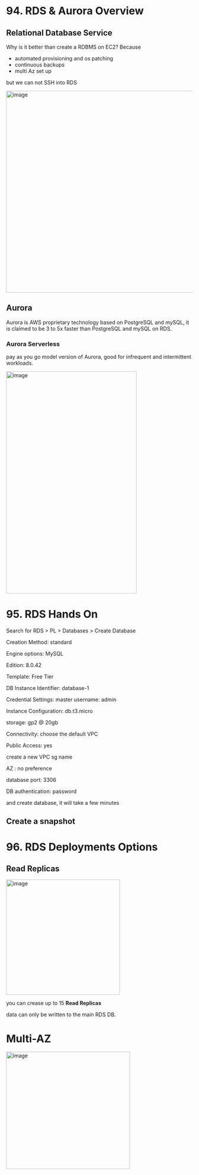 # 94. RDS & Aurora Overview

## Relational Database Service
Why is it better than create a RDBMS on EC2? Because
* automated provisioning and os patching
* continuous backups
* multi Az set up

but we can not SSH into RDS

<img width="640" height="545" alt="image" src="https://github.com/user-attachments/assets/44a54e07-9b97-4102-a835-cda354c261a5" />

## Aurora

Aurora is AWS proprietary technology based on PostgreSQL and mySQL, it is claimed to be 3 to 5x faster than PostgreSQL and mySQL on RDS.

### Aurora Serverless

pay as you go model version of Aurora, good for infrequent and intermittent workloads.

<img width="352" height="600" alt="image" src="https://github.com/user-attachments/assets/a02b00d7-a7ef-4946-8217-75fa18eb9a9a" />

# 95. RDS Hands On

Search for RDS > PL > Databases > Create Database

Creation Method: standard

Engine options: MySQL

Edition: 8.0.42

Template: Free Tier

DB Instance Identifier: database-1

Credential Settings: master username: admin

Instance Configuration: db.t3.micro

storage: gp2 @ 20gb

Connectivity: choose the default VPC

Public Access: yes

create a new VPC sg name

AZ : no preference

database port: 3306

DB authentication: password

and create database, it will take a few minutes 


## Create a snapshot


# 96. RDS Deployments Options

## Read Replicas


<img width="307" height="311" alt="image" src="https://github.com/user-attachments/assets/8fc1fd4a-4fa9-4aec-8d50-48b63e055419" />

you can crease up to 15 **Read Replicas**

data can only be written to the main RDS DB.

# Multi-AZ

<img width="334" height="317" alt="image" src="https://github.com/user-attachments/assets/bd73b570-4da7-4017-8618-59615316e19c" />

























































































































































